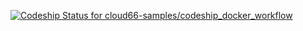 [ ![Codeship Status for cloud66-samples/codeship_docker_workflow](https://codeship.com/projects/49637ee0-a66f-0133-33c4-168e19b352eb/status?branch=master)](https://codeship.com/projects/129905)